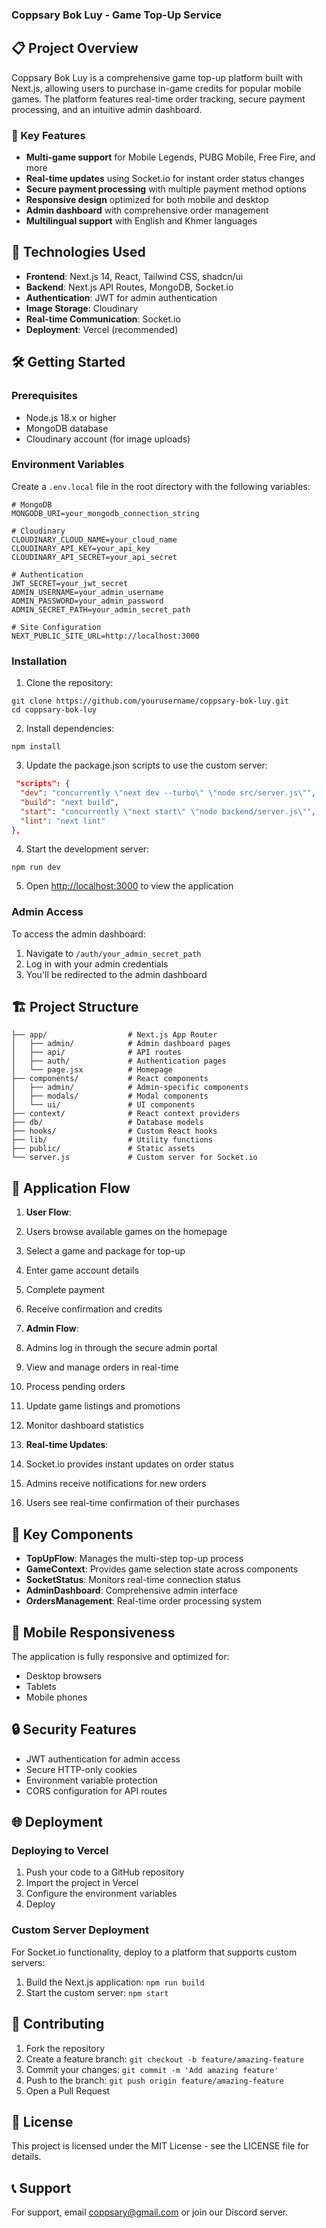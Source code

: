 ### Coppsary Bok Luy - Game Top-Up Service





## 📋 Project Overview

Coppsary Bok Luy is a comprehensive game top-up platform built with Next.js, allowing users to purchase in-game credits for popular mobile games. The platform features real-time order tracking, secure payment processing, and an intuitive admin dashboard.

### 🌟 Key Features

- **Multi-game support** for Mobile Legends, PUBG Mobile, Free Fire, and more
- **Real-time updates** using Socket.io for instant order status changes
- **Secure payment processing** with multiple payment method options
- **Responsive design** optimized for both mobile and desktop
- **Admin dashboard** with comprehensive order management
- **Multilingual support** with English and Khmer languages


## 🚀 Technologies Used

- **Frontend**: Next.js 14, React, Tailwind CSS, shadcn/ui
- **Backend**: Next.js API Routes, MongoDB, Socket.io
- **Authentication**: JWT for admin authentication
- **Image Storage**: Cloudinary
- **Real-time Communication**: Socket.io
- **Deployment**: Vercel (recommended)


## 🛠️ Getting Started

### Prerequisites

- Node.js 18.x or higher
- MongoDB database
- Cloudinary account (for image uploads)


### Environment Variables

Create a `.env.local` file in the root directory with the following variables:

```plaintext
# MongoDB
MONGODB_URI=your_mongodb_connection_string

# Cloudinary
CLOUDINARY_CLOUD_NAME=your_cloud_name
CLOUDINARY_API_KEY=your_api_key
CLOUDINARY_API_SECRET=your_api_secret

# Authentication
JWT_SECRET=your_jwt_secret
ADMIN_USERNAME=your_admin_username
ADMIN_PASSWORD=your_admin_password
ADMIN_SECRET_PATH=your_admin_secret_path

# Site Configuration
NEXT_PUBLIC_SITE_URL=http://localhost:3000
```

### Installation

1. Clone the repository:

```shellscript
git clone https://github.com/yourusername/coppsary-bok-luy.git
cd coppsary-bok-luy
```


2. Install dependencies:

```shellscript
npm install
```


3. Update the package.json scripts to use the custom server:

```json
 "scripts": {
  "dev": "concurrently \"next dev --turbo\" \"node src/server.js\"",
  "build": "next build",
  "start": "concurrently \"next start\" \"node backend/server.js\"",
  "lint": "next lint"
},
```


4. Start the development server:

```shellscript
npm run dev
```


5. Open [http://localhost:3000](http://localhost:3000) to view the application


### Admin Access

To access the admin dashboard:

1. Navigate to `/auth/your_admin_secret_path`
2. Log in with your admin credentials
3. You'll be redirected to the admin dashboard


## 🏗️ Project Structure

```plaintext
├── app/                  # Next.js App Router
│   ├── admin/            # Admin dashboard pages
│   ├── api/              # API routes
│   ├── auth/             # Authentication pages
│   └── page.jsx          # Homepage
├── components/           # React components
│   ├── admin/            # Admin-specific components
│   ├── modals/           # Modal components
│   └── ui/               # UI components
├── context/              # React context providers
├── db/                   # Database models
├── hooks/                # Custom React hooks
├── lib/                  # Utility functions
├── public/               # Static assets
└── server.js             # Custom server for Socket.io
```

## 🔄 Application Flow

1. **User Flow**:

1. Users browse available games on the homepage
2. Select a game and package for top-up
3. Enter game account details
4. Complete payment
5. Receive confirmation and credits



2. **Admin Flow**:

1. Admins log in through the secure admin portal
2. View and manage orders in real-time
3. Process pending orders
4. Update game listings and promotions
5. Monitor dashboard statistics



3. **Real-time Updates**:

1. Socket.io provides instant updates on order status
2. Admins receive notifications for new orders
3. Users see real-time confirmation of their purchases





## 🧩 Key Components

- **TopUpFlow**: Manages the multi-step top-up process
- **GameContext**: Provides game selection state across components
- **SocketStatus**: Monitors real-time connection status
- **AdminDashboard**: Comprehensive admin interface
- **OrdersManagement**: Real-time order processing system


## 📱 Mobile Responsiveness

The application is fully responsive and optimized for:

- Desktop browsers
- Tablets
- Mobile phones


## 🔒 Security Features

- JWT authentication for admin access
- Secure HTTP-only cookies
- Environment variable protection
- CORS configuration for API routes


## 🌐 Deployment

### Deploying to Vercel

1. Push your code to a GitHub repository
2. Import the project in Vercel
3. Configure the environment variables
4. Deploy


### Custom Server Deployment

For Socket.io functionality, deploy to a platform that supports custom servers:

1. Build the Next.js application: `npm run build`
2. Start the custom server: `npm start`


## 🤝 Contributing

1. Fork the repository
2. Create a feature branch: `git checkout -b feature/amazing-feature`
3. Commit your changes: `git commit -m 'Add amazing feature'`
4. Push to the branch: `git push origin feature/amazing-feature`
5. Open a Pull Request


## 📄 License

This project is licensed under the MIT License - see the LICENSE file for details.

## 📞 Support

For support, email [coppsary@gmail.com](mailto:coppsary@gmail.com) or join our Discord server.